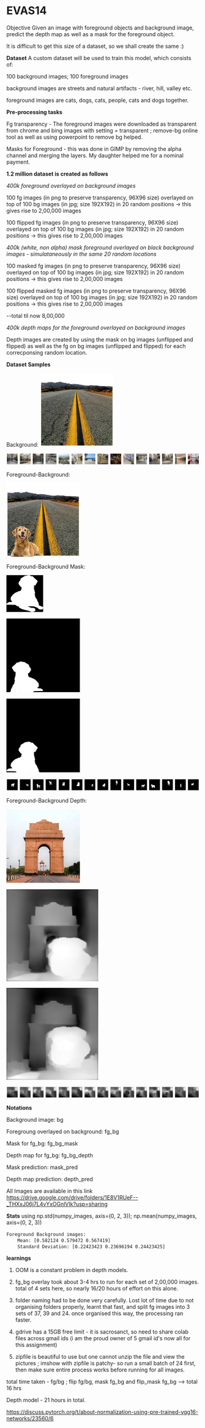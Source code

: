 # EVAS14
Objective
Given an image with foreground objects and background image, predict the depth map as well as a mask for the foreground object.

It is difficult to get this size of a dataset, so we shall create the same :)

**Dataset**
A custom dataset will be used to train this model, which consists of:

100 background images; 100 foreground images

background images are streets and natural artifacts - river, hill, valley etc.

foreground images are cats, dogs, cats, people, cats and dogs together.

**Pre-processing tasks**

Fg transparency - The foreground images were downloaded as transparent from chrome and bing images with setting = transparent ; remove-bg online tool as well as using powerpoint to remove bg helped.

Masks for Foreground - this was done in GIMP by removing the alpha channel and merging the layers. My daughter helped me for a nominal payment.


**1.2 million dataset is created as follows**

*400k foreground overlayed on background images*

100 fg images (in png to preserve transparency, 96X96 size) overlayed on top of 100 bg images (in jpg; size 192X192) in 20 random positions -> this gives rise to 2,00,000 images

100 flipped fg images (in png to preserve transparency, 96X96 size) overlayed on top of 100 bg images (in jpg; size 192X192) in 20 random positions -> this gives rise to 2,00,000 images

*400k (white, non alpha) mask foreground overlayed on black background images -  simulataneously in the same 20 random locations*

100 masked fg images (in png to preserve transparency, 96X96 size) overlayed on top of 100 bg images (in jpg; size 192X192) in 20 random positions -> this gives rise to 2,00,000 images

100 flipped masked fg images (in png to preserve transparency, 96X96 size) overlayed on top of 100 bg images (in jpg; size 192X192) in 20 random positions -> this gives rise to 2,00,000 images

--total til now 8,00,000

*400k depth maps for the foreground overlayed on background images*

Depth images are created by using the mask on bg images (unflipped and flipped) as well as the fg on bg images (unflipped and flipped) for each correcponsing random location. 

**Dataset Samples**

Background: 
![Background](https://github.com/vmadalasa/EVAConsolidated/blob/master/EVAS14/Assignment14Images/bg1.jpg)

![Background series](https://github.com/vmadalasa/EVAConsolidated/blob/master/EVAS14/Assignment14Images/bg_images.png)

Foreground-Background: 

![FG_BG](https://github.com/vmadalasa/EVAConsolidated/blob/master/EVAS14/Assignment14Images/1FGFLIP_BG_flip_fg_fg001_bg_bg1_01.jpg)

Foreground-Background Mask: 

![Mask](https://github.com/vmadalasa/EVAConsolidated/blob/master/EVAS14/Assignment14Images/fg-001-mask.png)

![Mask Flip](https://github.com/vmadalasa/EVAConsolidated/blob/master/EVAS14/Assignment14Images/1FGMFflip_mask_fg001-mask_bg_black_image192_001_01.jpg)

![Mask w/o Flip](https://github.com/vmadalasa/EVAConsolidated/blob/master/EVAS14/Assignment14Images/1FG_MASKbase_mask_fg001-mask_bg_black_image192_001_01.jpg)

![Mask examples](https://github.com/vmadalasa/EVAConsolidated/blob/master/EVAS14/Assignment14Images/Fg-bg-mask.png)


Foreground-Background Depth: 

![background](https://github.com/vmadalasa/EVAConsolidated/blob/master/EVAS14/Assignment14Images/bg94.jpg)

![Depth](https://github.com/vmadalasa/EVAConsolidated/blob/master/EVAS14/Assignment14Images/fg021flip_bg94_05.jpg)

![Depth2](https://github.com/vmadalasa/EVAConsolidated/blob/master/EVAS14/Assignment14Images/fg021flip_bg94_08.jpg)

![depth examples](https://github.com/vmadalasa/EVAConsolidated/blob/master/EVAS14/Assignment14Images/Depth-masks.png)

**Notations**

Background image: bg

Foregroung overlayed on background: fg_bg

Mask for fg_bg: fg_bg_mask

Depth map for fg_bg: fg_bg_depth

Mask prediction: mask_pred

Depth map prediction: depth_pred

All Images are available in this link https://drive.google.com/drive/folders/1E8V1RUeF--_THXxJ06j7L4vYxOGnlVIk?usp=sharing

**Stats**
using np.std(numpy_images, axis=(0, 2, 3)); np.mean(numpy_images, axis=(0, 2, 3))

    Foreground Background images:
        Mean: [0.582124 0.579472 0.567419]
        Standard Deviation: [0.22423423 0.23696194 0.24423425]


**learnings**

1. OOM is a constant problem in depth models. 

2. fg_bg overlay took about 3-4 hrs to run for each set of 2,00,000 images. total of 4 sets here, so nearly 16/20 hours of effort on this alone.

3. folder naming had to be done very carefully. Lost lot of time due to not organising folders properly, learnt that fast, and split fg images into 3 sets of 37, 39 and 24. once organised this way, the processing ran faster.

4. gdrive has a 15GB free limit - it is sacrosanct, so need to share colab files across gmail ids (i am the proud owner of 5 gmail id's now all for this assignment)

5. zipfile is beautiful to use but one cannot unzip the file and view the pictures ; imshow with zipfile is patchy- so run a small batch of 24 first, then make sure entire process works before running for all images.

total time taken - fg/bg ; flip fg/bg, mask fg_bg and flip_mask fg_bg --> total 16 hrs

Depth model - 21 hours in total. 

https://discuss.pytorch.org/t/about-normalization-using-pre-trained-vgg16-networks/23560/6


